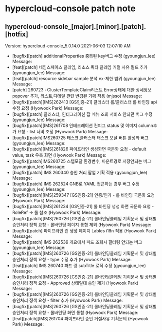 # hypercloud-console patch note
## hypercloud-console_[major].[minor].[patch].[hotfix]
Version: hypercloud-console_5.0.14.0
2021-06-03  12:07:10 AM
- [bugfix][patch] additionalProperties 중복된 key버그 수정 (gyoungjun_lee) 
    Message: 
- [feat][patch] 네임스페이스 클레임, 리소스 쿼타 클레임 거절 사유 필드 추가 (gyoungjun_lee) 
    Message: 
- [feat][patch] resource sidebar sample 분석 ex-제한 범위 (gyoungjun_lee) 
    Message: 
- [patch] 260723 : ClusterTemplateClaim리스트 Error상태에 대한 상세정보 popover 추가, 리스트,디테일 관련 변경된 기획 적용 (mjsso) 
    Message: 
- [bugfix][patch][IMS]262413 [GS인증-21] 클러스터 롤/클러스터 롤 바인딩 api수정 요청 (Hyowook Park) 
    Message: 
- [bugfix][patch] 클러스터, 인티그레이션 잡 메뉴 조회 서비스 안되던 버그 수정 (gyoungjun_lee) 
    Message: 
- [bugfix][patch][IMS]261708 인테크레이션 컨피그 status 및 이미지 column추가 요청 - list 너비 조정 (Hyowook Park) 
    Message: 
- [bugfix][patch]IMS260725 태스크,클러스터 태스크 모달 버튼 활성화 버그 (gyoungjun_lee) 
    Message: 
- [bugfix][patch][IMS]261826 파이프라인 생성화면 국문화 요청 - default value,  task 우측 화면 (Hyowook Park) 
    Message: 
- [bugfix][patch]IMS260725 스텝모달 환경변수, 마운트경로 저장안되는 버그 (gyoungjun_lee) 
    Message: 
- [bugfix][patch] IMS 260340 승인 처리 팝업 기획 적용 (gyoungjun_lee) 
    Message: 
- [bugfix][patch] IMS 262524 GNB로 YAML 접근하는 경우 버그 수정 (gyoungjun_lee) 
    Message: 
- [bugfix][patch][IMS]259347 [GS인증-21] 인증/인가 - 롤 바인딩 국문화 요청 (Hyowook Park) 
    Message: 
- [bugfix][patch][IMS]261234 [GS인증-21]  롤 바인딩 생성 화면 국문화 요청 - RoleRef -> 롤 참조 (Hyowook Park) 
    Message: 
- [bugfix][patch][IMS]260726 [GS인증-21] 롤바인딩클레임 기획문서 및 상태별 승인처리 정책 요청 - 롤바인딩 페이지 통합 제외 (Hyowook Park) 
    Message: 
- [bugfix][patch] 파이프라인 런 생성 페이지 Lables i18n 적용 (Hyowook Park) 
    Message: 
- [bugfix][patch] IMS 262539 개요에서 파드 조회시 필터링 안되는 버그 (gyoungjun_lee) 
    Message: 
- [bugfix][patch][IMS]260726 [GS인증-21] 롤바인딩클레임 기획문서 및 상태별 승인처리 정책 요청 - type 수정 추가 (Hyowook Park) 
    Message: 
- [feat][patch] IMS 260740 파드 링 subTitle 로직 수정 (gyoungjun_lee) 
    Message: 
- [bugfix][patch][IMS]260726 [GS인증-21] 롤바인딩클레임 기획문서 및 상태별 승인처리 정책 요청 - Approved 상태일대 승인 제거 (Hyowook Park) 
    Message: 
- [bugfix][patch][IMS]260726 [GS인증-21] 롤바인딩클레임 기획문서 및 상태별 승인처리 정책 요청 - filter 추가 (Hyowook Park) 
    Message: 
- [bugfix][patch][IMS]260726 [GS인증-21] 롤바인딩클레임 기획문서 및 상태별 승인처리 정책 요청 - 롤바인딩 화면 통합 (Hyowook Park) 
    Message: 
- [feat][patch][IMS]261704 파이프라인 승인 거절사유 기획문의 (Hyowook Park) 
    Message: 
